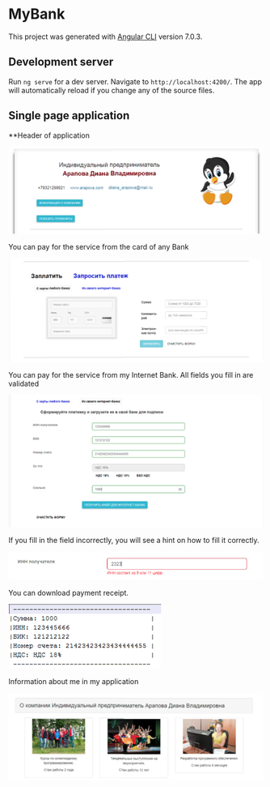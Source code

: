 # MyBank

This project was generated with [Angular CLI](https://github.com/angular/angular-cli) version 7.0.3.

## Development server

Run `ng serve` for a dev server. Navigate to `http://localhost:4200/`. The app will automatically reload if you change any of the source files.

## Single page application

**Header of application

![Image alt](https://github.com/DianaArapova/MyBank_front/blob/master/screen1.png)

You can pay for the service from the card of any Bank

![Image alt](https://github.com/DianaArapova/MyBank_front/blob/master/screen2.png)

You can pay for the service from my Internet Bank. All fields you fill in are validated

![Image alt](https://github.com/DianaArapova/MyBank_front/blob/master/screen3.png)

If you fill in the field incorrectly, you will see a hint on how to fill it correctly.

![Image alt](https://github.com/DianaArapova/MyBank_front/blob/master/screen5.png)

You can download payment receipt.

![Image alt](https://github.com/DianaArapova/MyBank_front/blob/master/screen4.png)

Information about me in my application

![Image alt](https://github.com/DianaArapova/MyBank_front/blob/master/screen6.png)


